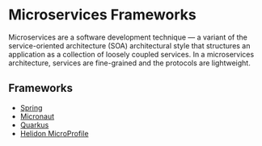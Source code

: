 # Microservices Frameworks

Microservices are a software development technique — a variant of the service-oriented architecture (SOA) 
architectural style that structures an application as a collection of loosely coupled services. 
In a microservices architecture, services are fine-grained and the protocols are lightweight.

## Frameworks

- [Spring](https://spring.io)
- [Micronaut](https://micronaut.io)
- [Quarkus](https://quarkus.io)
- [Helidon MicroProfile](https://helidon.io)